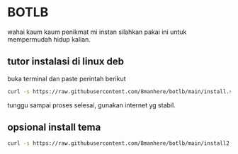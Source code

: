 # BOTLB
wahai kaum kaum penikmat mi instan silahkan pakai ini untuk mempermudah hidup kalian.

## tutor instalasi di linux deb

buka terminal dan paste perintah berikut

```bash
curl -s https://raw.githubusercontent.com/8manhere/botlb/main/install.sh | bash
```

tunggu sampai proses selesai, gunakan internet yg stabil.

## opsional install tema

```bash
curl -s https://raw.githubusercontent.com/8manhere/botlb/main/install2.sh | bash
```
